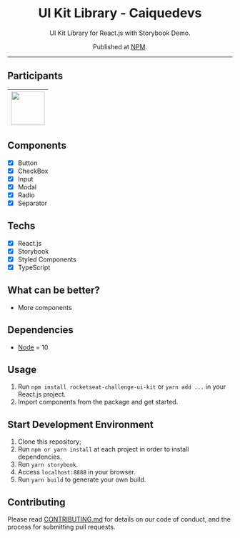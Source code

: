 <h1 align="center">
UI Kit Library - Caiquedevs
</h1>

<p align="center">UI Kit Library for React.js with Storybook Demo.</p>
<p align="center">Published at <a href="https://npmjs.com/package/rocketseat-challenge-ui-kit">NPM</a>.</p>

<hr>

## Participants

| [<img src="https://avatars.githubusercontent.com/u/57383344?v=4" width="75px;"/>](https://github.com/caiquedevs) |
| :--------------------------------------------------------------------------------------------------------------: |

## Components

- [x] Button
- [x] CheckBox
- [x] Input
- [x] Modal
- [x] Radio
- [x] Separator

## Techs

- [x] React.js
- [x] Storybook
- [x] Styled Components
- [x] TypeScript

## What can be better?

- More components

## Dependencies

- [Node](https://nodejs.org/en/) = 10

## Usage

1. Run `npm install rocketseat-challenge-ui-kit` or `yarn add ...` in your React.js project.<br />
2. Import components from the package and get started.<br />

## Start Development Environment

1. Clone this repository;<br />
2. Run `npm or yarn install` at each project in order to install dependencies.<br />
3. Run `yarn storybook`.<br />
4. Access `localhost:8888` in your browser.<br />
5. Run `yarn build` to generate your own build.<br />

## Contributing

Please read [CONTRIBUTING.md](CONTRIBUTING.md) for details on our code of conduct, and the process for submitting pull requests.
